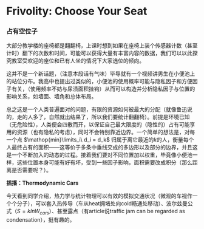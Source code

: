 # Frivolity: Choose Your Seat

### 占有空位子

大部分教学楼的座椅都是翻翻椅，上课时想到如果在座椅上装个传感器计数（甚至计时）翻下的次数和时间，可能可以获得大量有丰富内容的数据，我们可以以此探究教室受欢迎的座位和已有人坐的情况下大家选位的倾向。

这并不是一个新话题，（注意本段话有气味）毕导就有一个视频讲男生在小便池上的站位分布。我高中也提出过类似的，小便池的使用概率可能与隐私因子和方便因子有关，（使用频率不妨与尿渍面积挂钩）从而可以构造并分析隐私因子与位置的影响关系，如墙面、墙角和总体布局。

总之这是一个人类普遍面对的问题，有限的资源如何被最大的分配（就像鲁迅说的，走的人多了，自然就出结果了，所以我们要统计翻翻椅）。前提是环境已知（无危险性），人类便会四散而开，以保证自己最大限度的（隐性的）占有可能享用的资源（也有隐私的考虑），同时不会特别靠近边界。一个简单的想法是，对每一个点 $\mathop{min}\limits_i\ d_i = d_k$ 归属于离它最近的$k$的人，衡量每个人最终占有的面积——这等价于多条中垂线交成的多边形以及部分的边界，并且这是一个不断加入的动态的过程。接着我们要对不同位置加以权重，毕竟像小便池一样，这些位置本身可能有好有坏，受到一些因子影响，面积需要改成积分（那么距离是否需要呢？）。

**插播：Thermodynamic Cars**

今天看到同学介绍，热力学与统计物理可以有效的模拟交通状况（微观的车视作一个个分子），可以套入热传导（车从heat拥堵处向cold畅通处移动）、波尔兹曼公式（$S = k ln W_{cars}$）、甚至露点（有article说traffic jam can be regarded as condensation），挺有趣的。
